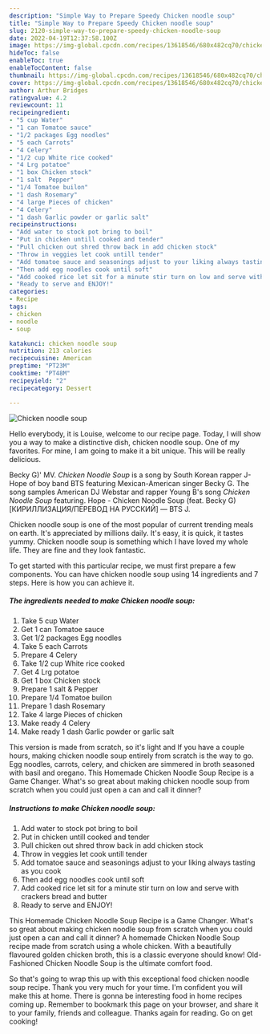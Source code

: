 ```yaml
---
description: "Simple Way to Prepare Speedy Chicken noodle soup"
title: "Simple Way to Prepare Speedy Chicken noodle soup"
slug: 2120-simple-way-to-prepare-speedy-chicken-noodle-soup
date: 2022-04-19T12:37:58.100Z
image: https://img-global.cpcdn.com/recipes/13618546/680x482cq70/chicken-noodle-soup-recipe-main-photo.jpg
hideToc: false
enableToc: true
enableTocContent: false
thumbnail: https://img-global.cpcdn.com/recipes/13618546/680x482cq70/chicken-noodle-soup-recipe-main-photo.jpg
cover: https://img-global.cpcdn.com/recipes/13618546/680x482cq70/chicken-noodle-soup-recipe-main-photo.jpg
author: Arthur Bridges
ratingvalue: 4.2
reviewcount: 11
recipeingredient:
- "5 cup Water"
- "1 can Tomatoe sauce"
- "1/2 packages Egg noodles"
- "5 each Carrots"
- "4 Celery"
- "1/2 cup White rice cooked"
- "4 Lrg potatoe"
- "1 box Chicken stock"
- "1 salt  Pepper"
- "1/4 Tomatoe builon"
- "1 dash Rosemary"
- "4 large Pieces of chicken"
- "4 Celery"
- "1 dash Garlic powder or garlic salt"
recipeinstructions:
- "Add water to stock pot bring to boil"
- "Put in chicken untill cooked and tender"
- "Pull chicken out shred throw back in add chicken stock"
- "Throw in veggies let cook untill tender"
- "Add tomatoe sauce and seasonings adjust to your liking always tasting as you cook"
- "Then add egg noodles cook until soft"
- "Add cooked rice let sit for a minute stir turn on low and serve with crackers bread and butter"
- "Ready to serve and ENJOY!"
categories:
- Recipe
tags:
- chicken
- noodle
- soup

katakunci: chicken noodle soup 
nutrition: 213 calories
recipecuisine: American
preptime: "PT23M"
cooktime: "PT48M"
recipeyield: "2"
recipecategory: Dessert

---
```



![Chicken noodle soup](https://img-global.cpcdn.com/recipes/13618546/680x482cq70/chicken-noodle-soup-recipe-main-photo.jpg)

Hello everybody, it is Louise, welcome to our recipe page. Today, I will show you a way to make a distinctive dish, chicken noodle soup. One of my favorites. For mine, I am going to make it a bit unique. This will be really delicious.

Becky G)&#39; MV. *Chicken Noodle Soup* is a song by South Korean rapper J-Hope of boy band BTS featuring Mexican-American singer Becky G. The song samples American DJ Webstar and rapper Young B&#39;s song *Chicken Noodle Soup* featuring. Hope - Chicken Noodle Soup (feat. Becky G) [КИРИЛЛИЗАЦИЯ/ПЕРЕВОД НА РУССКИЙ] — BTS J.

Chicken noodle soup is one of the most popular of current trending meals on earth. It's appreciated by millions daily. It's easy, it is quick, it tastes yummy. Chicken noodle soup is something which I have loved my whole life. They are fine and they look fantastic.


To get started with this particular recipe, we must first prepare a few components. You can have chicken noodle soup using 14 ingredients and 7 steps. Here is how you can achieve it.

<!--inarticleads1-->

##### The ingredients needed to make Chicken noodle soup:

1. Take 5 cup Water
1. Get 1 can Tomatoe sauce
1. Get 1/2 packages Egg noodles
1. Take 5 each Carrots
1. Prepare 4 Celery
1. Take 1/2 cup White rice cooked
1. Get 4 Lrg potatoe
1. Get 1 box Chicken stock
1. Prepare 1 salt & Pepper
1. Prepare 1/4 Tomatoe builon
1. Prepare 1 dash Rosemary
1. Take 4 large Pieces of chicken
1. Make ready 4 Celery
1. Make ready 1 dash Garlic powder or garlic salt


This version is made from scratch, so it&#39;s light and If you have a couple hours, making chicken noodle soup entirely from scratch is the way to go. Egg noodles, carrots, celery, and chicken are simmered in broth seasoned with basil and oregano. This Homemade Chicken Noodle Soup Recipe is a Game Changer. What&#39;s so great about making chicken noodle soup from scratch when you could just open a can and call it dinner? 

<!--inarticleads2-->

##### Instructions to make Chicken noodle soup:

1. Add water to stock pot bring to boil
1. Put in chicken untill cooked and tender
1. Pull chicken out shred throw back in add chicken stock
1. Throw in veggies let cook untill tender
1. Add tomatoe sauce and seasonings adjust to your liking always tasting as you cook
1. Then add egg noodles cook until soft
1. Add cooked rice let sit for a minute stir turn on low and serve with crackers bread and butter
1. Ready to serve and ENJOY!

This Homemade Chicken Noodle Soup Recipe is a Game Changer. What&#39;s so great about making chicken noodle soup from scratch when you could just open a can and call it dinner? A homemade Chicken Noodle Soup recipe made from scratch using a whole chicken. With a beautifully flavoured golden chicken broth, this is a classic everyone should know! Old-Fashioned Chicken Noodle Soup is the ultimate comfort food. 

So that's going to wrap this up with this exceptional food chicken noodle soup recipe. Thank you very much for your time. I'm confident you will make this at home. There is gonna be interesting food in home recipes coming up. Remember to bookmark this page on your browser, and share it to your family, friends and colleague. Thanks again for reading. Go on get cooking!
